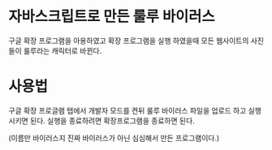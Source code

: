 # 자바스크립트로 만든 룰루 바이러스

구글 확장 프로그램을 아용하였고
확장 프로그램을 실행 하였을때 모든 웹사이트의
사진들이 룰루라는 캐릭터로 바뀐다.

# 사용법
구글 확장 프로글램 탭에서 개발자 모드를 켠뒤 
룰루 바이러스 파일을 업로드 하고 실행 시키면 된다. 
실행을 종료하려면 확장프로그램을 종료하면 된다.

(이름만 바이러스지 진짜 바이러스가 아닌 심심해서 만든 프로그램이다.)
